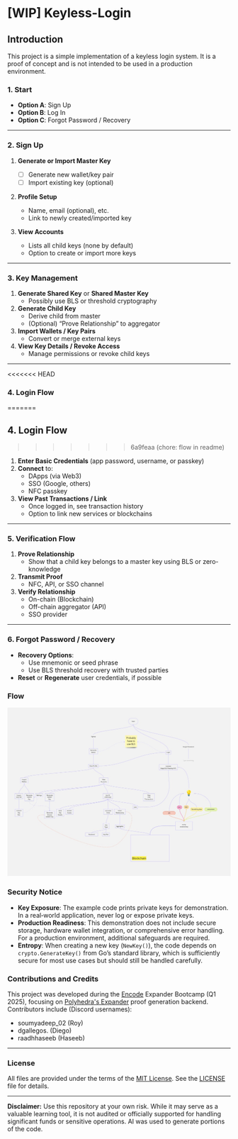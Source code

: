 # [WIP] Keyless-Login

## Introduction

This project is a simple implementation of a keyless login system. It is a proof of concept and is not intended to be used in a production environment.
### 1. Start
- **Option A**: Sign Up
- **Option B**: Log In
- **Option C**: Forgot Password / Recovery

---

### 2. Sign Up
1. **Generate or Import Master Key**  
   - [ ] Generate new wallet/key pair  
   - [ ] Import existing key (optional)

2. **Profile Setup**
   - Name, email (optional), etc.
   - Link to newly created/imported key

3. **View Accounts**
   - Lists all child keys (none by default)
   - Option to create or import more keys

---

### 3. Key Management
1. **Generate Shared Key** or **Shared Master Key**  
   - Possibly use BLS or threshold cryptography  
2. **Generate Child Key**  
   - Derive child from master
   - (Optional) “Prove Relationship” to aggregator
3. **Import Wallets / Key Pairs**  
   - Convert or merge external keys
4. **View Key Details / Revoke Access**  
   - Manage permissions or revoke child keys

---

<<<<<<< HEAD
### 4. Login Flow
=======
## 4. Login Flow
>>>>>>> 6a9feaa (chore: flow in readme)
1. **Enter Basic Credentials** (app password, username, or passkey)
2. **Connect** to:
   - DApps (via Web3)  
   - SSO (Google, others)  
   - NFC passkey  
3. **View Past Transactions / Link**
   - Once logged in, see transaction history
   - Option to link new services or blockchains

---

### 5. Verification Flow
1. **Prove Relationship**  
   - Show that a child key belongs to a master key using BLS or zero-knowledge
2. **Transmit Proof**  
   - NFC, API, or SSO channel
3. **Verify Relationship**  
   - On-chain (Blockchain)  
   - Off-chain aggregator (API)  
   - SSO provider

---

### 6. Forgot Password / Recovery
- **Recovery Options**:
  - Use mnemonic or seed phrase
  - Use BLS threshold recovery with trusted parties
- **Reset** or **Regenerate** user credentials, if possible

### Flow
   ![Flow-V1](docs/images/v1.jpg)


### Security Notice

- **Key Exposure**: The example code prints private keys for demonstration. In a real‐world application, never log or expose private keys.  
- **Production Readiness**: This demonstration does not include secure storage, hardware wallet integration, or comprehensive error handling. For a production environment, additional safeguards are required.  
- **Entropy**: When creating a new key (`NewKey()`), the code depends on `crypto.GenerateKey()` from Go’s standard library, which is sufficiently secure for most use cases but should still be handled carefully.

### Contributions and Credits
This project was developed during the [Encode](https://www.encode.club/) Expander Bootcamp (Q1 2025), focusing on [Polyhedra's Expander](https://www.polyhedra.network/expander) proof generation backend. Contributors include (Discord usernames):

- soumyadeep_02 (Roy)
- dgallegos. (Diego)
- raadhhaseeb (Haseeb)

---

### License

All files are provided under the terms of the [MIT License](https://opensource.org/licenses/MIT). See the [LICENSE](LICENSE) file for details. 

---

**Disclaimer:** Use this repository at your own risk. While it may serve as a valuable learning tool, it is not audited or officially supported for handling significant funds or sensitive operations. AI was used to generate portions of the code.